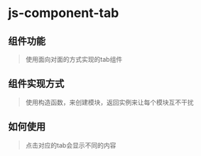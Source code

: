 # js-component-tab
## 组件功能
>使用面向对面的方式实现的tab组件
## 组件实现方式
>使用构造函数，来创建模块，返回实例来让每个模块互不干扰
## 如何使用
>点击对应的tab会显示不同的内容
